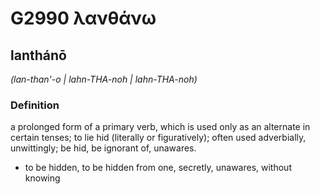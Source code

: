# G2990 λανθάνω

## lanthánō

_(lan-than'-o | lahn-THA-noh | lahn-THA-noh)_

### Definition

a prolonged form of a primary verb, which is used only as an alternate in certain tenses; to lie hid (literally or figuratively); often used adverbially, unwittingly; be hid, be ignorant of, unawares.

- to be hidden, to be hidden from one, secretly, unawares, without knowing

